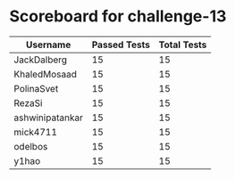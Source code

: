 # Scoreboard for challenge-13
| Username   | Passed Tests | Total Tests |
|------------|--------------|-------------|
| JackDalberg | 15 | 15 |
| KhaledMosaad | 15 | 15 |
| PolinaSvet | 15 | 15 |
| RezaSi | 15 | 15 |
| ashwinipatankar | 15 | 15 |
| mick4711 | 15 | 15 |
| odelbos | 15 | 15 |
| y1hao | 15 | 15 |
